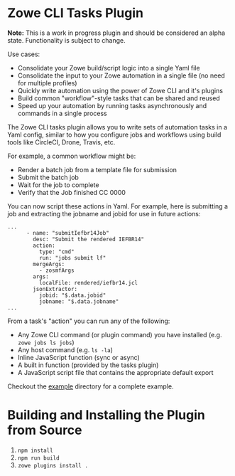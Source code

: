 # Zowe CLI Tasks Plugin
**Note:** This is a work in progress plugin and should be considered an alpha state. Functionality is subject to change.

Use cases: 
- Consolidate your Zowe build/script logic into a single Yaml file
- Consolidate the input to your Zowe automation in a single file (no need for multiple profiles)
- Quickly write automation using the power of Zowe CLI and it's plugins
- Build common "workflow"-style tasks that can be shared and reused 
- Speed up your automation by running tasks asynchronously and commands in a single process 

The Zowe CLI tasks plugin allows you to write sets of automation tasks in a Yaml config, similar to how you configure jobs and workflows using build tools like CircleCI, Drone, Travis, etc. 

For example, a common workflow might be:
- Render a batch job from a template file for submission
- Submit the batch job 
- Wait for the job to complete
- Verify that the Job finished CC 0000

You can now script these actions in Yaml. For example, here is submitting a job and extracting the jobname and jobid for use in future actions:
```
...
      - name: "submitIefbr14Job"
        desc: "Submit the rendered IEFBR14"
        action:
          type: "cmd"
          run: "jobs submit lf"
        mergeArgs:
          - zosmfArgs
        args:
          localFile: rendered/iefbr14.jcl
        jsonExtractor: 
          jobid: "$.data.jobid"
          jobname: "$.data.jobname"
...
```

From a task's "action" you can run any of the following:
- Any Zowe CLI command (or plugin command) you have installed (e.g. `zowe jobs ls jobs`)
- Any host command (e.g. `ls -la`)
- Inline JavaScript function (sync or async)
- A built in function (provided by the tasks plugin)
- A JavaScript script file that contains the appropriate default export

Checkout the [example](./example) directory for a complete example. 

# Building and Installing the Plugin from Source
1. `npm install`
2. `npm run build`
3. `zowe plugins install .`
